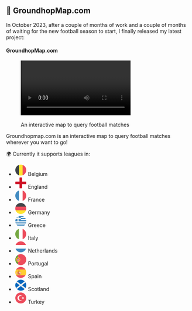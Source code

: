 ## 📱 GroundhopMap.com

In October 2023, after a couple of months of work and a couple of months of waiting for the new football season to start, I finally released my latest project:

#### GroundhopMap.com 
<figure>    
    <p>
      <video src="https://github.com/UnravelSports/unravelsports.github.io/assets/64530306/f04e469e-41f5-43a5-a72b-960d84b69a98" class="center-vid" controls="controls" style="max-width: 90%;"></video>
    </p>  
    <figcaption>An interactive map to query football matches</figcaption>
</figure>

Groundhopmap.com is an interactive map to query football matches wherever you want to go! 

🌍 Currently it supports leagues in:
- ![belgium flag](/imgs/svg/belgium.svg) Belgium
- ![England flag](/imgs/svg/england.svg)󠁧󠁢󠁥󠁮󠁧󠁿󠁧󠁢 England
- ![France flag](/imgs/svg/france.svg) France
- ![Germany flag](/imgs/svg/germany.svg) Germany
- ![Greece flag](/imgs/svg/greece.svg) Greece
- ![Italy flag](/imgs/svg/italy.svg) Italy
- ![Netherlands flag](/imgs/svg/netherlands.svg) Netherlands
- ![Portugal flag](/imgs/svg/portugal.svg) Portugal
- ![Spain flag](/imgs/svg/spain.svg) Spain
- ![Scotland flag](/imgs/svg/scotland.svg) Scotland
- ![Turkey flag](/imgs/svg/turkey.svg) Turkey
